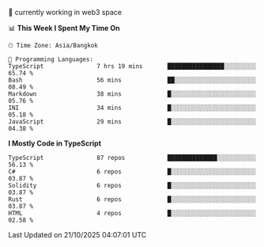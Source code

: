 🔭 currently working in web3 space

<!--START_SECTION:waka-->
📊 **This Week I Spent My Time On** 

```text
🕑︎ Time Zone: Asia/Bangkok

💬 Programming Languages: 
TypeScript               7 hrs 19 mins       ████████████████░░░░░░░░░   65.74 % 
Bash                     56 mins             ██░░░░░░░░░░░░░░░░░░░░░░░   08.49 % 
Markdown                 38 mins             █░░░░░░░░░░░░░░░░░░░░░░░░   05.76 % 
INI                      34 mins             █░░░░░░░░░░░░░░░░░░░░░░░░   05.18 % 
JavaScript               29 mins             █░░░░░░░░░░░░░░░░░░░░░░░░   04.38 % 
```

**I Mostly Code in TypeScript** 

```text
TypeScript               87 repos            ██████████████░░░░░░░░░░░   56.13 % 
C#                       6 repos             █░░░░░░░░░░░░░░░░░░░░░░░░   03.87 % 
Solidity                 6 repos             █░░░░░░░░░░░░░░░░░░░░░░░░   03.87 % 
Rust                     6 repos             █░░░░░░░░░░░░░░░░░░░░░░░░   03.87 % 
HTML                     4 repos             █░░░░░░░░░░░░░░░░░░░░░░░░   02.58 % 
```




 Last Updated on 21/10/2025 04:07:01 UTC
<!--END_SECTION:waka-->
